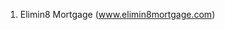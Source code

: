 1. Elimin8 Mortgage <href a="www.elimin8mortgage.com" target=_blank />(www.elimin8mortgage.com)</a>
